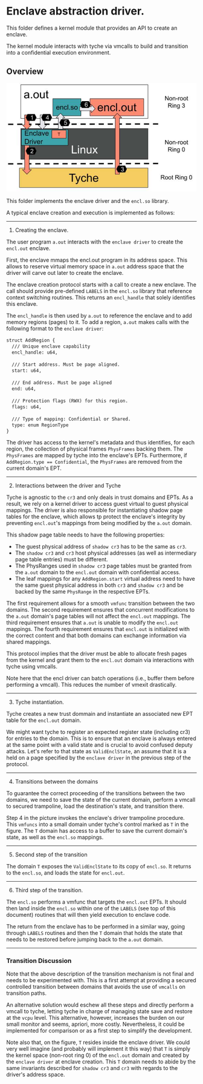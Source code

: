 # Enclave abstraction driver.

This folder defines a kernel module that provides an API to create an enclave.

The kernel module interacts with tyche via vmcalls to build and transition into a confidential execution environment.

## Overview

![Enclave Driver](figures/EnclaveDriver.jpg) 

This folder implements the enclave driver and the `encl.so` library.

A typical enclave creation and execution is implemented as follows:

---
1. Creating the enclave.

The user program `a.out` interacts with the `enclave driver` to create the `encl.out` enclave.

First, the enclave mmaps the encl.out program in its address space.
This allows to reserve virtual memory space in `a.out` address space that the driver will carve out later to create the enclave.

The enclave creation protocol starts with a call to create a new enclave.
The call should provide pre-defined `LABELS` in the `encl.so` library that reference context switching routines.
This returns an `encl_handle` that solely identifies this enclave. 

The `encl_handle` is then used by `a.out` to reference the enclave and to add memory regions (pages) to it.
To add a region, `a.out` makes calls with the following format to the `enclave driver`:

```
struct AddRegion {
  /// Unique enclave capability
  encl_handle: u64,
  
  /// Start address. Must be page aligned.
  start: u64,
  
  /// End address. Must be page aligned
  end: u64,
  
  /// Protection flags (RWX) for this region.
  flags: u64,
  
  /// Type of mapping: Confidential or Shared.
  type: enum RegionType
}
```

The driver has access to the kernel's metadata and thus identifies, for each region, the collection of physical frames `PhysFrames` backing them.
The `PhysFrames` are mapped by tyche into the enclave's EPTs.
Furthermore, if `AddRegion.type == Confidential`, the `PhysFrames` are removed from the current domain's EPT.

---

2. Interactions between the driver and Tyche

Tyche is agnostic to the `cr3` and only deals in trust domains and EPTs. 
As a result, we rely on a kernel driver to access guest virtual to guest physical mappings.
The driver is also responsible for instantiating shadow page tables for the enclave, which allows tp protect the enclave's integrity by preventing `encl.out`'s mappings from being modified by the `a.out` domain.

This shadow page table needs to have the following properties:

* The guest physical address of `shadow cr3` has to be the same as `cr3`.
* The `shadow cr3` and `cr3` host physical addresses (as well as intermediary page table entries) must be different.
* The PhysRanges used in `shadow cr3` page tables must be granted from the `a.out` domain to the `encl.out` domain with confidential access.
* The leaf mappings for any `AddRegion.start` virtual address need to have the same guest physical address in both `cr3` and `shadow cr3` and be backed by the same `PhysRange` in the respective EPTs.

The first requirement allows for a smooth `vmfunc` transition between the two domains.
The second requirement ensures that concurrent modifications to the `a.out` domain's page tables will not affect the `encl.out` mappings.
The third requirement ensures that `a.out` is unable to modify the `encl.out` mappings.
The fourth requirement ensures that `encl.out` is initialized with the correct content and that both domains can exchange information via shared mappings. 

This protocol implies that the driver must be able to allocate fresh pages from the kernel and grant them to the `encl.out` domain via interactions with tyche using vmcalls. 

Note here that the encl driver can batch operations (i.e., buffer them before performing a vmcall).
This reduces the number of vmexit drastically.

---

3. Tyche instantiation.

Tyche creates a new trust dommain and instantiate an associated new EPT table for the `encl.out` domain. 

We might want tyche to register an expected register state (including cr3) for entries to the domain.
This is to ensure that an enclave is always entered at the same point with a valid state and is crucial to avoid confused deputy attacks.
Let's refer to that state as `ValidEnclState`, an assume that it is a held on a page specified by the `enclave driver` in the previous step of the protocol.

---

4. Transitions between the domains

To guarantee the correct proceeding of the transitions between the two domains, we need to save the state of the current domain, perform a vmcall to secured trampoline, load the destination's state, and transition there.

Step 4 in the picture invokes the enclave's driver trampoline procedure.
This `vmfuncs` into a small domain under tyche's control marked as `T` in the figure.
The `T` domain has access to a buffer to save the current domain's state, as well as the `encl.so` mappings.

---
5. Second step of the transition

The domain `T` exposes the `ValidEnclState` to its copy of `encl.so`.
It returns to the `encl.so`, and loads the state for `encl.out`.

---

6. Third step of the transition.

The `encl.so` performs a vmfunc that targets the `encl.out` EPTs.
It should then land inside the `encl.so` within one of the `LABELS` (see top of this document) routines that will then yield execution to enclave code. 

The return from the enclave has to be performed in a similar way, going through `LABELS` routines and then the `T` domain that holds the state that needs to be restored before jumping back to the `a.out` domain. 

---

### Transition Discussion

Note that the above description of the transition mechanism is not final and needs to be experimented with.
This is a first attempt at providing a secured controlled transition between domains that avoids the use of `vmcalls` on transition paths.

An alternative solution would eschew all these steps and directly perform a vmcall to tyche, letting tyche in charge of managing state save and restore at the `vcpu` level.
This alternative, however, increases the burden on our small monitor and seems, apriori, more costly.
Nevertheless, it could be implemented for comparison or as a first step to simplify the development.

Note also that, on the figure, `T` resides inside the enclave driver.
We could very well imagine (and probably will implement it this way) that `T` is simply the kernel space (non-root ring 0) of the `encl.out` domain and created by the `enclave driver` at enclave creation.
This `T` domain needs to abide by the same invariants described for `shadow cr3` and `cr3` with regards to the driver's address space.



